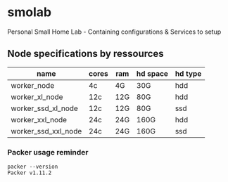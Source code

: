 # smolab
Personal Small Home Lab - Containing configurations &amp; Services to setup
## Node specifications by ressources

|name                |cores|ram|hd space|hd type|
|--------------------|-----|---|--------|-------|
|worker_node        |4c   |4G |30G     |hdd    |
|worker_xl_node     |12c  |12G|80G     |hdd    |
|worker_ssd_xl_node |12c  |12G|80G     |ssd    |
|worker_xxl_node    |24c  |24G|160G    |hdd    |
|worker_ssd_xxl_node|24c  |24G|160G    |ssd    |


### Packer usage reminder

    packer --version
    Packer v1.11.2


